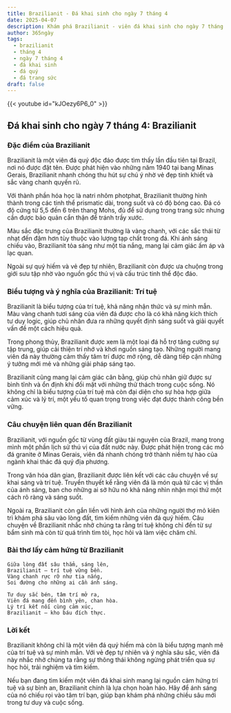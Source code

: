 ```yaml
---
title: Brazilianit - Đá khai sinh cho ngày 7 tháng 4
date: 2025-04-07
description: Khám phá Brazilianit - viên đá khai sinh cho ngày 7 tháng 4, biểu tượng của Trí tuệ. Cùng tìm hiểu ý nghĩa sâu sắc của viên đá độc đáo này.
author: 365ngày
tags:
  - brazilianit
  - tháng 4
  - ngày 7 tháng 4
  - đá khai sinh
  - đá quý
  - đá trang sức
draft: false
---
```


{{< youtube id="kJOezy6P6_0" >}}

## Đá khai sinh cho ngày 7 tháng 4: Brazilianit

### Đặc điểm của Brazilianit

Brazilianit là một viên đá quý độc đáo được tìm thấy lần đầu tiên tại Brazil, nơi nó được đặt tên. Được phát hiện vào những năm 1940 tại bang Minas Gerais, Brazilianit nhanh chóng thu hút sự chú ý nhờ vẻ đẹp tinh khiết và sắc vàng chanh quyến rũ.

Với thành phần hóa học là natri nhôm photphat, Brazilianit thường hình thành trong các tinh thể prismatic dài, trong suốt và có độ bóng cao. Đá có độ cứng từ 5,5 đến 6 trên thang Mohs, đủ để sử dụng trong trang sức nhưng cần được bảo quản cẩn thận để tránh trầy xước.

Màu sắc đặc trưng của Brazilianit thường là vàng chanh, với các sắc thái từ nhạt đến đậm hơn tùy thuộc vào lượng tạp chất trong đá. Khi ánh sáng chiếu vào, Brazilianit tỏa sáng như một tia nắng, mang lại cảm giác ấm áp và lạc quan.

Ngoài sự quý hiếm và vẻ đẹp tự nhiên, Brazilianit còn được ưa chuộng trong giới sưu tập nhờ vào nguồn gốc thú vị và cấu trúc tinh thể độc đáo.

### Biểu tượng và ý nghĩa của Brazilianit: Trí tuệ

Brazilianit là biểu tượng của trí tuệ, khả năng nhận thức và sự minh mẫn. Màu vàng chanh tươi sáng của viên đá được cho là có khả năng kích thích tư duy logic, giúp chủ nhân đưa ra những quyết định sáng suốt và giải quyết vấn đề một cách hiệu quả.

Trong phong thủy, Brazilianit được xem là một loại đá hỗ trợ tăng cường sự tập trung, giúp cải thiện trí nhớ và khơi nguồn sáng tạo. Những người mang viên đá này thường cảm thấy tâm trí được mở rộng, dễ dàng tiếp cận những ý tưởng mới mẻ và những giải pháp sáng tạo.

Brazilianit cũng mang lại cảm giác cân bằng, giúp chủ nhân giữ được sự bình tĩnh và ổn định khi đối mặt với những thử thách trong cuộc sống. Nó không chỉ là biểu tượng của trí tuệ mà còn đại diện cho sự hòa hợp giữa cảm xúc và lý trí, một yếu tố quan trọng trong việc đạt được thành công bền vững.

### Câu chuyện liên quan đến Brazilianit

Brazilianit, với nguồn gốc từ vùng đất giàu tài nguyên của Brazil, mang trong mình một phần lịch sử thú vị của đất nước này. Được phát hiện trong các mỏ đá granite ở Minas Gerais, viên đá nhanh chóng trở thành niềm tự hào của ngành khai thác đá quý địa phương.

Trong văn hóa dân gian, Brazilianit được liên kết với các câu chuyện về sự khai sáng và trí tuệ. Truyền thuyết kể rằng viên đá là món quà từ các vị thần của ánh sáng, ban cho những ai sở hữu nó khả năng nhìn nhận mọi thứ một cách rõ ràng và sáng suốt.

Ngoài ra, Brazilianit còn gắn liền với hình ảnh của những người thợ mỏ kiên trì khám phá sâu vào lòng đất, tìm kiếm những viên đá quý hiếm. Câu chuyện về Brazilianit nhắc nhở chúng ta rằng trí tuệ không chỉ đến từ sự bẩm sinh mà còn từ quá trình tìm tòi, học hỏi và làm việc chăm chỉ.

### Bài thơ lấy cảm hứng từ Brazilianit

```
Giữa lòng đất sâu thẳm, sáng lên,  
Brazilianit – trí tuệ vững bền.  
Vàng chanh rực rỡ như tia nắng,  
Soi đường cho những ai cần ánh sáng.  

Tư duy sắc bén, tâm trí mở ra,  
Viên đá mang đến bình yên, chan hòa.  
Lý trí kết nối cùng cảm xúc,  
Brazilianit – kho báu đích thực.  
```

### Lời kết

Brazilianit không chỉ là một viên đá quý hiếm mà còn là biểu tượng mạnh mẽ của trí tuệ và sự minh mẫn. Với vẻ đẹp tự nhiên và ý nghĩa sâu sắc, viên đá này nhắc nhở chúng ta rằng sự thông thái không ngừng phát triển qua sự học hỏi, trải nghiệm và tìm kiếm.

Nếu bạn đang tìm kiếm một viên đá khai sinh mang lại nguồn cảm hứng trí tuệ và sự bình an, Brazilianit chính là lựa chọn hoàn hảo. Hãy để ánh sáng của nó chiếu rọi vào tâm trí bạn, giúp bạn khám phá những chiều sâu mới trong tư duy và cuộc sống.